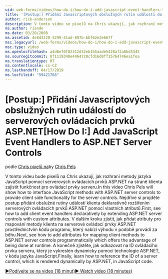 ```yaml
---
uid: web-forms/videos/how-do-i/how-do-i-add-javascript-event-handlers-to-aspnet-server-controls
title: '[Postup:] Přidání Javascriptových obslužných rutin událostí do serverových ovládacích prvků ASP.NET | Dokumentace Microsoftu'
author: rick-anderson
description: V tomto videu se pixelů na Chris ukazují, jak rozhraní metody jazyka JavaScript pomocí serverových ovládacích prvků ASP.NET na straně klienta kvůli funkce pro server sml...
ms.author: riande
ms.date: 03/20/2008
ms.assetid: 4e8d3220-3299-41ad-897b-bbf62e2e667f
msc.legacyurl: /web-forms/videos/how-do-i/how-do-i-add-javascript-event-handlers-to-aspnet-server-controls
msc.type: video
ms.openlocfilehash: a4d6ef0f82312d32eb1b5aade5428af2a8bd5345
ms.sourcegitcommit: 0f1119340e4464720cfd16d0ff15764746ea1fea
ms.translationtype: MT
ms.contentlocale: cs-CZ
ms.lasthandoff: 04/17/2019
ms.locfileid: "59421768"
---
```

# <a name="how-do-i-add-javascript-event-handlers-to-aspnet-server-controls"></a><span data-ttu-id="d1301-103">[Postup:] Přidání Javascriptových obslužných rutin událostí do serverových ovládacích prvků ASP.NET</span><span class="sxs-lookup"><span data-stu-id="d1301-103">[How Do I:] Add JavaScript Event Handlers to ASP.NET Server Controls</span></span>

<span data-ttu-id="d1301-104">podle [Chris pixelů na](https://twitter.com/chrispels)</span><span class="sxs-lookup"><span data-stu-id="d1301-104">by [Chris Pels](https://twitter.com/chrispels)</span></span>

<span data-ttu-id="d1301-105">V tomto videu bude pixelů na Chris ukazují, jak rozhraní metody jazyka JavaScript pomocí serverových ovládacích prvků ASP.NET na straně klienta zajistit funkčnost pro ovládací prvky serveru.</span><span class="sxs-lookup"><span data-stu-id="d1301-105">In this video Chris Pels will show how to interface JavaScript methods with ASP.NET server controls to provide client side functionality for the server controls.</span></span> <span data-ttu-id="d1301-106">Nejdříve si projděte postup přidání obslužné rutiny událostí klienta deklarativně rozšířením serverových ovládacích prvků ASP.NET pomocí vlastních atributů.</span><span class="sxs-lookup"><span data-stu-id="d1301-106">First, see how to add client event handlers declaratively by extending ASP.NET server controls with custom attributes.</span></span> <span data-ttu-id="d1301-107">V dalším kroku zjistit, jak přidat atributy pro mapování metody klienta na serverové ovládací prvky ASP.NET prostřednictvím kódu programu, který nabízí výhodu v podobě provádí za běhu.</span><span class="sxs-lookup"><span data-stu-id="d1301-107">Next, see how to add attributes for mapping client methods to ASP.NET server controls programmatically which offers the advantage of being done at runtime.</span></span> <span data-ttu-id="d1301-108">A konečně zjistěte, jak odkazovat na ID ovládacího prvku serveru, který je vykreslen dynamicky pomocí technologie ASP.NET, v kódu jazyka JavaScript.</span><span class="sxs-lookup"><span data-stu-id="d1301-108">Finally, learn how to reference the ID of a server control, which is rendered dynamically by ASP.NET, in JavaScript code.</span></span>

[<span data-ttu-id="d1301-109">&#9654;Podívejte se na video (18 minut)</span><span class="sxs-lookup"><span data-stu-id="d1301-109">&#9654; Watch video (18 minutes)</span></span>](https://channel9.msdn.com/Blogs/ASP-NET-Site-Videos/how-do-i-add-javascript-event-handlers-to-aspnet-server-controls)
